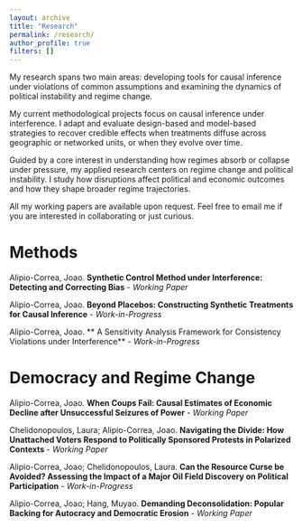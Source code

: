 ```yaml
---
layout: archive
title: "Research"
permalink: /research/
author_profile: true
filters: []
---
```


My research spans two main areas: developing tools for causal inference under violations of common assumptions and examining the dynamics of political instability and regime change.

My current methodological projects focus on causal inference under interference. I adapt and evaluate design-based and model-based strategies to recover credible effects when treatments diffuse across geographic or networked units, or when they evolve over time.

Guided by a core interest in understanding how regimes absorb or collapse under pressure, my applied research centers on regime change and political instability. I study how disruptions affect political and economic outcomes and how they shape broader regime trajectories.

All my working papers are available upon request. Feel free to email me if you are interested in collaborating or just curious.


# Methods

Alipio-Correa, Joao. **Synthetic Control Method under Interference: Detecting and Correcting Bias** - *Working Paper*


Alipio-Correa, Joao. **Beyond Placebos: Constructing Synthetic Treatments for Causal Inference** - *Work-in-Progress*


Alipio-Correa, Joao. ** A Sensitivity Analysis Framework for Consistency Violations under Interference** - *Work-in-Progress*




# Democracy and Regime Change 

Alipio-Correa, Joao. **When Coups Fail: Causal Estimates of Economic Decline after Unsuccessful Seizures of Power** - *Working Paper*

Chelidonopoulos, Laura; Alipio-Correa, Joao. **Navigating the Divide: How Unattached Voters Respond to Politically Sponsored Protests in Polarized Contexts** - *Working Paper*

Alipio-Correa, Joao; Chelidonopoulos, Laura. **Can the Resource Curse be Avoided? Assessing the Impact of a Major Oil Field Discovery on Political Participation** - *Work-in-Progress*

Alipio-Correa, Joao; Hang, Muyao. **Demanding Deconsolidation: Popular Backing for Autocracy and Democratic Erosion** - *Working Paper*